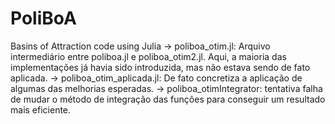 # PoliBoA
Basins of Attraction code using Julia
-> poliboa_otim.jl: Arquivo intermediário entre poliboa.jl e poliboa_otim2.jl. Aqui, a maioria das implementações já havia sido introduzida, mas não estava sendo de fato aplicada.
-> poliboa_otim_aplicada.jl: De fato concretiza a aplicação de algumas das melhorias esperadas.
-> poliboa_otimIntegrator: tentativa falha de mudar o método de integração das funções para conseguir um resultado mais eficiente.
